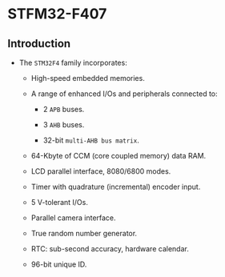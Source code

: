 # STFM32-F407

## Introduction

* The `STM32F4` family incorporates:

    * High-speed embedded memories.
    
    * A range of enhanced I/Os and peripherals connected to: 
    
        * 2 `APB` buses.
        
        * 3 `AHB` buses.
        
        * 32-bit `multi-AHB bus matrix`.

  * 64-Kbyte of CCM (core coupled memory) data RAM.

  * LCD parallel interface, 8080/6800 modes.

  * Timer with quadrature (incremental) encoder input.

  * 5 V-tolerant I/Os.

  * Parallel camera interface.

  * True random number generator.

  * RTC: sub-second accuracy, hardware calendar.

  * 96-bit unique ID.


